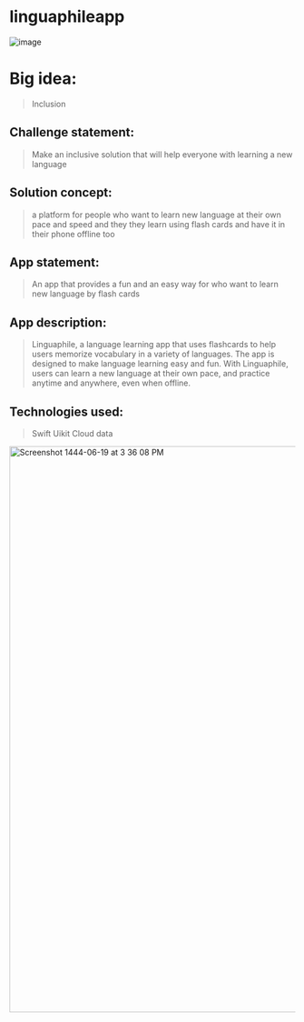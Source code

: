 # linguaphileapp
![image](https://user-images.githubusercontent.com/116811414/212726747-c8413145-efd0-4a3d-8dd8-ba9a62e5c245.png)

# Big idea:

>Inclusion

## Challenge statement:

>Make an inclusive solution that will help everyone with learning a new language

## Solution concept:

>a platform for people who want to learn new language at their own pace and speed and they they learn using flash cards and have it in their phone offline too

## App statement:

>An app that provides a fun and an easy way for who want to learn new language by flash cards 

## App description:

>Linguaphile, a language learning app that uses flashcards to help users memorize vocabulary in a variety of languages. The app is designed to make language learning easy and fun.
With Linguaphile, users can learn a new language at their own pace, and practice anytime and anywhere, even when offline.

## Technologies used:

>Swift 
Uikit
Cloud data 

<img width="996" alt="Screenshot 1444-06-19 at 3 36 08 PM" src="https://user-images.githubusercontent.com/116811414/212725611-54742704-9656-446a-9c03-f807013e5dbb.png">
